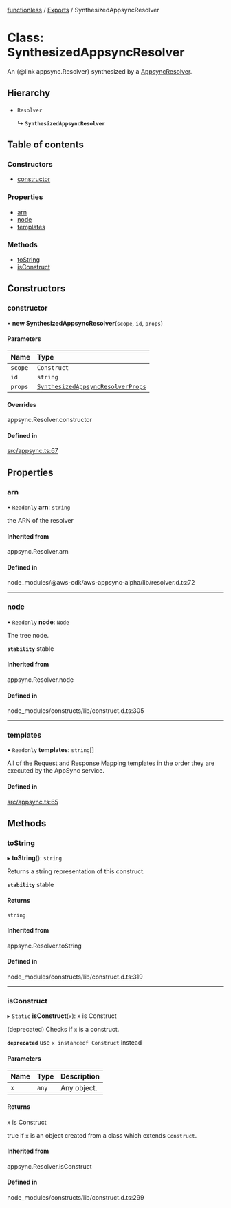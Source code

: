 [functionless](../README.md) / [Exports](../modules.md) / SynthesizedAppsyncResolver

# Class: SynthesizedAppsyncResolver

An {@link appsync.Resolver} synthesized by a [AppsyncResolver](AppsyncResolver.md).

## Hierarchy

- `Resolver`

  ↳ **`SynthesizedAppsyncResolver`**

## Table of contents

### Constructors

- [constructor](SynthesizedAppsyncResolver.md#constructor)

### Properties

- [arn](SynthesizedAppsyncResolver.md#arn)
- [node](SynthesizedAppsyncResolver.md#node)
- [templates](SynthesizedAppsyncResolver.md#templates)

### Methods

- [toString](SynthesizedAppsyncResolver.md#tostring)
- [isConstruct](SynthesizedAppsyncResolver.md#isconstruct)

## Constructors

### constructor

• **new SynthesizedAppsyncResolver**(`scope`, `id`, `props`)

#### Parameters

| Name | Type |
| :------ | :------ |
| `scope` | `Construct` |
| `id` | `string` |
| `props` | [`SynthesizedAppsyncResolverProps`](../interfaces/SynthesizedAppsyncResolverProps.md) |

#### Overrides

appsync.Resolver.constructor

#### Defined in

[src/appsync.ts:67](https://github.com/sam-goodwin/functionless/blob/f58aa43/src/appsync.ts#L67)

## Properties

### arn

• `Readonly` **arn**: `string`

the ARN of the resolver

#### Inherited from

appsync.Resolver.arn

#### Defined in

node_modules/@aws-cdk/aws-appsync-alpha/lib/resolver.d.ts:72

___

### node

• `Readonly` **node**: `Node`

The tree node.

**`stability`** stable

#### Inherited from

appsync.Resolver.node

#### Defined in

node_modules/constructs/lib/construct.d.ts:305

___

### templates

• `Readonly` **templates**: `string`[]

All of the Request and Response Mapping templates in the order they are executed by the AppSync service.

#### Defined in

[src/appsync.ts:65](https://github.com/sam-goodwin/functionless/blob/f58aa43/src/appsync.ts#L65)

## Methods

### toString

▸ **toString**(): `string`

Returns a string representation of this construct.

**`stability`** stable

#### Returns

`string`

#### Inherited from

appsync.Resolver.toString

#### Defined in

node_modules/constructs/lib/construct.d.ts:319

___

### isConstruct

▸ `Static` **isConstruct**(`x`): x is Construct

(deprecated) Checks if `x` is a construct.

**`deprecated`** use `x instanceof Construct` instead

#### Parameters

| Name | Type | Description |
| :------ | :------ | :------ |
| `x` | `any` | Any object. |

#### Returns

x is Construct

true if `x` is an object created from a class which extends `Construct`.

#### Inherited from

appsync.Resolver.isConstruct

#### Defined in

node_modules/constructs/lib/construct.d.ts:299
